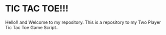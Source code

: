 # TIC TAC TOE!!!

Hello!! and Welcome to my repository.
This is a repository to my Two Player Tic Tac Toe Game Script..

